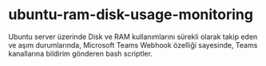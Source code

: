 # ubuntu-ram-disk-usage-monitoring

Ubuntu server üzerinde Disk ve RAM kullanımlarını sürekli olarak takip eden ve aşım durumlarında, Microsoft Teams Webhook özelliği sayesinde, Teams kanallarına bildirim gönderen bash scriptler.
